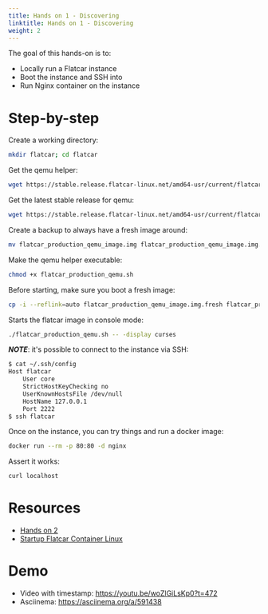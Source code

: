 ```yaml
---
title: Hands on 1 - Discovering
linktitle: Hands on 1 - Discovering
weight: 2
---
```


The goal of this hands-on is to:

* Locally run a Flatcar instance
* Boot the instance and SSH into
* Run Nginx container on the instance

# Step-by-step

Create a working directory:

```bash
mkdir flatcar; cd flatcar
```

Get the qemu helper:

```bash
wget https://stable.release.flatcar-linux.net/amd64-usr/current/flatcar_production_qemu.sh
```

Get the latest stable release for qemu:

```bash
wget https://stable.release.flatcar-linux.net/amd64-usr/current/flatcar_production_qemu_image.img
```

Create a backup to always have a fresh image around:

```bash
mv flatcar_production_qemu_image.img flatcar_production_qemu_image.img.fresh
```

Make the qemu helper executable:

```bash
chmod +x flatcar_production_qemu.sh
```

Before starting, make sure you boot a fresh image:

```bash
cp -i --reflink=auto flatcar_production_qemu_image.img.fresh flatcar_production_qemu_image.img
```

Starts the flatcar image in console mode:

```bash
./flatcar_production_qemu.sh -- -display curses
```

**_NOTE_**: it's possible to connect to the instance via SSH:

```bash
$ cat ~/.ssh/config
Host flatcar
	User core
	StrictHostKeyChecking no
	UserKnownHostsFile /dev/null
	HostName 127.0.0.1
	Port 2222
$ ssh flatcar
```

Once on the instance, you can try things and run a docker image:

```bash
docker run --rm -p 80:80 -d nginx
```

Assert it works:

```bash
curl localhost
```

# Resources

* [Hands on 2](../../tutorial/hands-on-2/)
* [Startup Flatcar Container Linux ](../../installing/vms/qemu/#startup-flatcar-container-linux)

# Demo

* Video with timestamp: <https://youtu.be/woZlGiLsKp0?t=472>
* Asciinema: <https://asciinema.org/a/591438>
